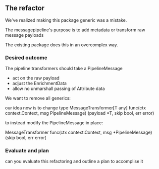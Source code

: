 

## The refactor

We've realized making this package generic was a mistake.

The messagepipeline's purpose is to add metadata or transform raw message payloads

The existing package does this in an overcomplex way.

### Desired outcome

The pipeline transformers should take a PipelineMessage
* act on the raw payload 
* adjust the EnrichmentData
* allow no unmarshall passing of Attribute data 

We want to remove all generics:

our idea now is to change type MessageTransformer[T any] func(ctx context.Context, msg PipelineMessage) (payload *T, skip bool, err error)

to instead modify the PipelineMessage in place:

MessageTransformer func(ctx context.Context, msg *PipelineMessage) (skip bool, err error)


### Evaluate and plan

can you evaluate this refactoring and outline a plan to accomplise it